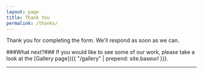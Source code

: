 ```yaml
---
layout: page
title: Thank You
permalink: /thanks/
---
```


Thank you for completing the form. We'll respond as soon as we can.

###What next?###
If you would like to see some of our work, please take a look at the [Gallery page]({{ "/gallery" | prepend: site.baseurl }}).

---

